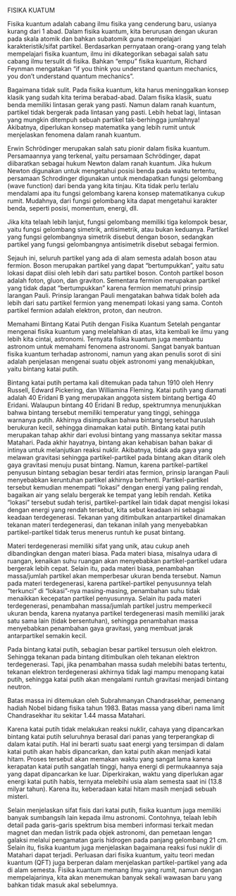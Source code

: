 FISIKA KUATUM

Fisika kuantum adalah cabang ilmu fisika yang cenderung baru, usianya kurang dari 1 abad. Dalam fisika kuantum, kita berurusan dengan ukuran pada skala atomik dan bahkan subatomik guna mempelajari karakteristik/sifat partikel. Berdasarkan pernyataan orang-orang yang telah mempelajari fisika kuantum, ilmu ini dikategorikan sebagai salah satu cabang ilmu tersulit di fisika. Bahkan “empu” fisika kuantum, Richard Feynman mengatakan “if you think you understand quantum mechanics, you don’t understand quantum mechanics”.

Bagaimana tidak sulit. Pada fisika kuantum, kita harus meninggalkan konsep klasik yang sudah kita terima berabad-abad. Dalam fisika  klasik, suatu benda memiliki lintasan gerak yang pasti. Namun dalam ranah kuantum, partikel tidak bergerak pada lintasan yang pasti. Lebih hebat lagi, lintasan yang mungkin ditempuh sebuah partikel tak-berhingga jumlahnya! Akibatnya, diperlukan konsep matematika yang lebih rumit untuk menjelaskan fenomena dalam ranah kuantum.

Erwin Schrödinger merupakan salah satu pionir dalam fisika kuantum. Persamaannya yang terkenal, yaitu persamaan Schrödinger, dapat diibaratkan sebagai hukum Newton dalam ranah kuantum. Jika hukum Newton digunakan untuk mengetahui posisi benda pada waktu tertentu, persamaan Schrodinger digunakan untuk mendapatkan fungsi gelombang (wave function) dari benda yang kita tinjau. Kita tidak perlu terlalu mendalami apa itu fungsi gelombang karena konsep matematikanya cukup rumit. Mudahnya, dari fungsi gelombang kita dapat mengetahui karakter benda, seperti posisi, momentum, energi, dll.


 
Jika kita telaah lebih lanjut, fungsi gelombang memiliki tiga kelompok besar, yaitu fungsi gelombang simetrik, antisimetrik, atau bukan keduanya. Partikel yang fungsi gelombangnya simetrik disebut dengan boson, sedangkan partikel yang fungsi gelombangnya antisimetrik disebut sebagai fermion.

Sejauh ini, seluruh partikel yang ada di alam semesta adalah boson atau fermion. Boson merupakan partikel yang dapat “bertumpukkan”, yaitu satu lokasi dapat diisi oleh lebih dari satu partikel boson. Contoh partikel boson adalah foton, gluon, dan graviton. Sementara fermion merupakan partikel yang tidak dapat “bertumpukkan” karena fermion mematuhi prinsip larangan Pauli. Prinsip larangan Pauli mengatakan bahwa tidak boleh ada lebih dari satu partikel fermion yang menempati lokasi yang sama. Contoh partikel fermion adalah elektron, proton, dan neutron.


Memahami Bintang Katai Putih dengan Fisika Kuantum
Setelah pengantar mengenai fisika kuantum yang melelahkan di atas, kita kembali ke ilmu yang lebih kita cintai, astronomi. Ternyata fisika kuantum juga membantu astronom untuk memahami fenomena astronomi. Sangat banyak bantuan fisika kuantum terhadap astronomi, namun yang akan penulis sorot di sini adalah penjelasan mengenai suatu objek astronomi yang menakjubkan, yaitu bintang katai putih.

Bintang katai putih pertama kali ditemukan pada tahun 1910 oleh Henry Russell, Edward Pickering, dan Williamina Fleming. Katai putih yang diamati adalah 40 Eridani B yang merupakan anggota sistem bintang bertiga 40 Eridani. Walaupun bintang 40 Eridani B redup, spektrumnya menunjukkan bahwa bintang tersebut memiliki temperatur yang tinggi, sehingga warnanya putih. Akhirnya disimpulkan bahwa bintang tersebut haruslah berukuran kecil, sehingga dinamakan katai putih.
Bintang katai putih merupakan tahap akhir dari evolusi bintang yang massanya sekitar massa Matahari. Pada akhir hayatnya, bintang akan kehabisan bahan bakar di intinya untuk melanjutkan reaksi nuklir. Akibatnya, tidak ada gaya yang melawan gravitasi sehingga partikel-partikel pada bintang akan ditarik oleh gaya gravitasi menuju pusat bintang.  Namun, karena partikel-partikel penyusun bintang sebagian besar terdiri atas fermion, prinsip larangan Pauli menyebabkan keruntuhan partikel akhirnya berhenti. Partikel-partikel tersebut kemudian menempati “lokasi” dengan energi yang paling rendah, bagaikan air yang selalu bergerak ke tempat yang lebih rendah. Ketika “lokasi” tersebut sudah terisi, partikel-partikel lain tidak dapat mengisi lokasi dengan energi yang rendah tersebut, kita sebut keadaan ini sebagai keadaan terdegenerasi. Tekanan yang ditimbulkan antarpartikel dinamakan tekanan materi terdegenerasi, dan tekanan inilah yang menyebabkan partikel-partikel tidak terus menerus runtuh ke pusat bintang.

Materi terdegenerasi memiliki sifat yang unik, atau cukup aneh dibandingkan dengan materi biasa. Pada materi biasa, misalnya udara di ruangan, kenaikan suhu ruangan akan menyebabkan partikel-partikel udara bergerak lebih cepat. Selain itu, pada materi biasa, penambahan massa/jumlah partikel akan memperbesar ukuran benda tersebut. Namun pada materi terdegenerasi, karena partikel-partikel penyusunnya telah “terkunci” di “lokasi”-nya masing-masing, penambahan suhu tidak menaikkan kecepatan partikel penyusunnya. Selain itu pada materi terdegenerasi, penambahan massa/jumlah partikel justru memperkecil ukuran benda, karena nyatanya partikel terdegenerasi masih memiliki jarak satu sama lain (tidak bersentuhan), sehingga penambahan massa menyebabkan penambahan gaya gravitasi, yang membuat jarak antarpartikel semakin kecil.


 
Pada bintang katai putih, sebagian besar partikel tersusun oleh elektron. Sehingga tekanan pada bintang ditimbulkan oleh tekanan elektron terdegenerasi. Tapi, jika penambahan massa sudah melebihi batas tertentu, tekanan elektron terdegenerasi akhirnya tidak lagi mampu menopang katai putih, sehingga katai putih akan mengalami runtuh gravitasi menjadi bintang neutron.

Batas massa ini ditemukan oleh Subrahmanyan Chandrasekhar, pemenang hadiah Nobel bidang fisika tahun 1983. Batas massa yang diberi nama limit Chandrasekhar itu sekitar 1.44 massa Matahari.

Karena katai putih tidak melakukan reaksi nuklir, cahaya yang dipancarkan bintang katai putih seluruhnya berasal dari panas yang terperangkap di dalam katai putih. Hal ini berarti suatu saat energi yang tersimpan di dalam katai putih akan habis dipancarkan, dan katai putih akan menjadi katai hitam. Proses tersebut akan memakan waktu yang sangat lama karena kerapatan katai putih sangatlah tinggi, hanya energi di permukaannya saja yang dapat dipancarkan ke luar. Diperkirakan, waktu yang diperlukan agar energi katai putih habis, ternyata melebihi usia alam semesta saat ini (13.8 milyar tahun). Karena itu, keberadaan katai hitam masih menjadi sebuah misteri.

Selain menjelaskan sifat fisis dari katai putih, fisika kuantum juga memiliki banyak sumbangsih lain kepada ilmu astronomi. Contohnya, telaah lebih detail pada garis-garis spektrum bisa memberi informasi terkait medan magnet dan medan listrik pada objek astronomi, dan pemetaan lengan galaksi melalui pengamatan garis hidrogen pada panjang gelombang 21 cm. Selain itu, fisika kuantum juga menjelaskan bagaimana reaksi fusi nuklir di Matahari dapat terjadi. Perluasan dari fisika kuantum, yaitu teori medan kuantum (QFT) juga berperan dalam menjelaskan partikel-partikel yang ada di alam semesta. Fisika kuantum memang ilmu yang rumit, namun dengan mempelajarinya, kita akan menemukan banyak sekali wawasan baru yang bahkan tidak masuk akal sebelumnya.
